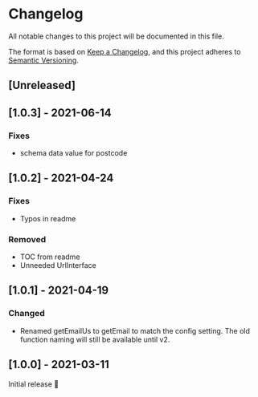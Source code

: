 # Changelog
All notable changes to this project will be documented in this file.

The format is based on [Keep a Changelog](https://keepachangelog.com/en/1.0.0/),
and this project adheres to [Semantic Versioning](https://semver.org/spec/v2.0.0.html).

## [Unreleased]
## [1.0.3] - 2021-06-14
### Fixes
- schema data value for postcode

## [1.0.2] - 2021-04-24
### Fixes
- Typos in readme

### Removed
- TOC from readme
- Unneeded UrlInterface

## [1.0.1] - 2021-04-19
### Changed
- Renamed getEmailUs to getEmail to match the config setting.
  The old function naming will still be available until v2.

## [1.0.0] - 2021-03-11
Initial release 🎉

